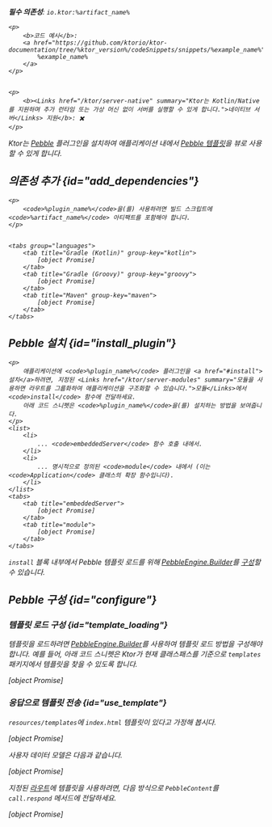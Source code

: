 [//]: # (title: Pebble)

<show-structure for="chapter" depth="2"/>
<primary-label ref="server-plugin"/>

[pebble_engine_builder]: https://pebbletemplates.io/com/mitchellbosecke/pebble/PebbleEngine/Builder/

<var name="plugin_name" value="Pebble"/>
<var name="package_name" value="io.ktor.server.pebble"/>
<var name="artifact_name" value="ktor-server-pebble"/>

<tldr>
<p>
<b>필수 의존성</b>: <code>io.ktor:%artifact_name%</code>
</p>
<var name="example_name" value="pebble"/>

    <p>
        <b>코드 예시</b>:
        <a href="https://github.com/ktorio/ktor-documentation/tree/%ktor_version%/codeSnippets/snippets/%example_name%">
            %example_name%
        </a>
    </p>
    

    <p>
        <b><Links href="/ktor/server-native" summary="Ktor는 Kotlin/Native를 지원하며 추가 런타임 또는 가상 머신 없이 서버를 실행할 수 있게 합니다.">네이티브 서버</Links> 지원</b>: ✖️
    </p>
    
</tldr>

Ktor는 [Pebble](https://api.ktor.io/ktor-server/ktor-server-plugins/ktor-server-pebble/io.ktor.server.pebble/-pebble) 플러그인을 설치하여 애플리케이션 내에서 [Pebble 템플릿](https://pebbletemplates.io/)을 뷰로 사용할 수 있게 합니다.

## 의존성 추가 {id="add_dependencies"}

    <p>
        <code>%plugin_name%</code>을(를) 사용하려면 빌드 스크립트에 <code>%artifact_name%</code> 아티팩트를 포함해야 합니다.
    </p>
    

    <tabs group="languages">
        <tab title="Gradle (Kotlin)" group-key="kotlin">
            [object Promise]
        </tab>
        <tab title="Gradle (Groovy)" group-key="groovy">
            [object Promise]
        </tab>
        <tab title="Maven" group-key="maven">
            [object Promise]
        </tab>
    </tabs>
    

## Pebble 설치 {id="install_plugin"}

    <p>
        애플리케이션에 <code>%plugin_name%</code> 플러그인을 <a href="#install">설치</a>하려면, 지정된 <Links href="/ktor/server-modules" summary="모듈을 사용하면 라우트를 그룹화하여 애플리케이션을 구조화할 수 있습니다.">모듈</Links>에서 <code>install</code> 함수에 전달하세요.
        아래 코드 스니펫은 <code>%plugin_name%</code>을(를) 설치하는 방법을 보여줍니다.
    </p>
    <list>
        <li>
            ... <code>embeddedServer</code> 함수 호출 내에서.
        </li>
        <li>
            ... 명시적으로 정의된 <code>module</code> 내에서 (이는 <code>Application</code> 클래스의 확장 함수입니다).
        </li>
    </list>
    <tabs>
        <tab title="embeddedServer">
            [object Promise]
        </tab>
        <tab title="module">
            [object Promise]
        </tab>
    </tabs>
    

`install` 블록 내부에서 Pebble 템플릿 로드를 위해 [PebbleEngine.Builder][pebble_engine_builder]를 [구성](#configure)할 수 있습니다.

## Pebble 구성 {id="configure"}
### 템플릿 로드 구성 {id="template_loading"}
템플릿을 로드하려면 [PebbleEngine.Builder][pebble_engine_builder]를 사용하여 템플릿 로드 방법을 구성해야 합니다. 예를 들어, 아래 코드 스니펫은 Ktor가 현재 클래스패스를 기준으로 `templates` 패키지에서 템플릿을 찾을 수 있도록 합니다.

[object Promise]

### 응답으로 템플릿 전송 {id="use_template"}
`resources/templates`에 `index.html` 템플릿이 있다고 가정해 봅시다.

[object Promise]

사용자 데이터 모델은 다음과 같습니다.

[object Promise]

지정된 [라우트](server-routing.md)에 템플릿을 사용하려면, 다음 방식으로 `PebbleContent`를 `call.respond` 메서드에 전달하세요.

[object Promise]